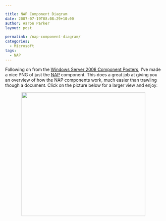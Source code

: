 ```yaml
---

title: NAP Component Diagram
date: 2007-07-19T08:08:29+10:00
author: Aaron Parker
layout: post

permalink: /nap-component-diagram/
categories:
  - Microsoft
tags:
  - NAP
---
```

Following on from the [Windows Server 2008 Component Posters]({{site.baseurl}}/windows/windows-server-2008-component-posters), I've made a nice PNG of just the [NAP](http://www.microsoft.com/nap) component. This does a great job at giving you an overview of how the NAP components work, much easier than trawling though a document. Click on the picture below for a larger view and enjoy:

<p style="text-align: center">
  <a href="{{site.baseurl}}/media/2007/07/Windows2008NAPComponent.png"><img border="0" width="399" src="{{site.baseurl}}/media/2007/07/Windows2008NAPComponentPreview.png" height="400" style="width: 399px; height: 400px" /></a>
</p>